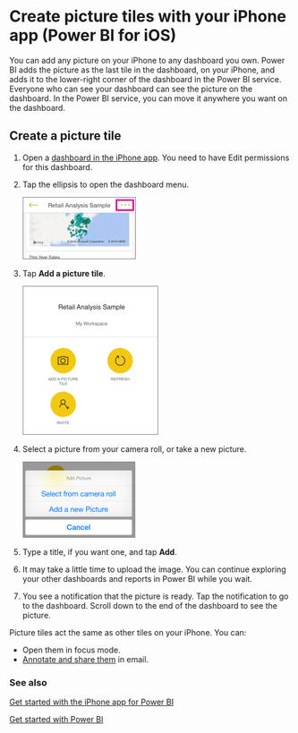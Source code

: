 <properties 
   pageTitle="Create picture tiles with your iPhone app"
   description="Create picture tiles with your iPhone app (Power BI for iOS)"
   services="powerbi" 
   documentationCenter="" 
   authors="maggiesMSFT" 
   manager="mblythe" 
   editor=""
   tags=""/>
 
<tags
   ms.service="powerbi"
   ms.devlang="NA"
   ms.topic="article"
   ms.tgt_pltfrm="NA"
   ms.workload="powerbi"
   ms.date="02/03/2016"
   ms.author="maggies"/>

# Create picture tiles with your iPhone app (Power BI for iOS)

You can add any picture on your iPhone to any dashboard you own. Power BI adds the picture as the last tile in the dashboard, on your iPhone, and adds it to the lower-right corner of the dashboard in the Power BI service. Everyone who can see your dashboard can see the picture on the dashboard. In the Power BI service, you can move it anywhere you want on the dashboard.

## Create a picture tile

1.  Open a [dashboard in the iPhone app](powerbi-mobile-dashboards-in-the-iphone-app.md). You need to have Edit permissions for this dashboard.

2.  Tap the ellipsis to open the dashboard menu.

    ![](media/powerbi-mobile-picture-tiles-in-the-iphone-app/PBI_iPh_DashEllipsis.png)

3.  Tap **Add a picture tile**.

    ![](media/powerbi-mobile-picture-tiles-in-the-iphone-app/pbi_iph_dash_options.png)

4.  Select a picture from your camera roll, or take a new picture.

    ![](media/powerbi-mobile-picture-tiles-in-the-iphone-app/PBI_iPh_PicMenu_nofave.png)

5.  Type a title, if you want one, and tap **Add**.

6.  It may take a little time to upload the image. You can continue exploring your other dashboards and reports in Power BI while you wait.

6.  You see a notification that the picture is ready. Tap the notification to go to the dashboard. Scroll down to the end of the dashboard to see the picture. 

Picture tiles act the same as other tiles on your iPhone. You can:  

 - Open them in focus mode.
 - [Annotate and share them](powerbi-mobile-annotate-and-share-a-tile-from-the-iphone-app.md) in email. 


### See also

[Get started with the iPhone app for Power BI](powerbi-mobile-ipad-app-get-started.md)

[Get started with Power BI](powerbi-service-get-started.md)
